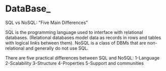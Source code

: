 # DataBase_
SQL vs NoSQL: "Five Main Differences"

SQL is the programming language used to interface with relational databases. (Relational databases model data as records in rows and tables with logical links between them). NoSQL is a class of DBMs that are non-relational and generally do not use SQL.

There are five practical differences between SQL and NoSQL:
1-Language
2-Scalability
3-Structure
4-Properties
5-Support and communities

